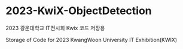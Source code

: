 # 2023-KwiX-ObjectDetection
2023 광운대학교 IT전시회 Kwix 코드 저장용

Storage of Code for 2023 KwangWoon University IT Exhibition(KWIX)
